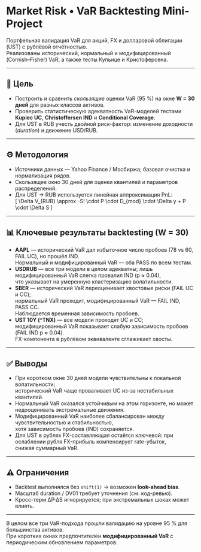 # Market Risk • VaR Backtesting Mini-Project

Портфельная валидация VaR для акций, FX и долларовой облигации (UST) с рублёвой отчётностью.  
Реализованы исторический, нормальный и модифицированный (Cornish–Fisher) VaR, а также тесты Купьице и Кристоферсена.

---

## 🎯 Цель
- Построить и сравнить *скользящие* оценки VaR (95 %) на окне **W = 30 дней** для разных классов активов.  
- Проверить статистическую адекватность VaR-моделей тестами **Kupiec UC**, **Christoffersen IND** и **Conditional Coverage**.  
- Для UST в RUB учесть двойной риск-фактор: изменение доходности (*duration*) и движение USD/RUB.

---

## ⚙️ Методология
- Источники данных — Yahoo Finance / Мосбиржа; базовая очистка и нормализация рядов.  
- Скользящее окно 30 дней для оценки квантилей и параметров распределений.  
- Для UST → RUB используется линейная аппроксимация PnL:  
  \[
  \Delta V_{RUB} \approx -S\! \cdot P \cdot D_{mod} \cdot \Delta y + P \cdot \Delta S
  \]

---

## 📊 Ключевые результаты backtesting (W = 30)
- **AAPL** — исторический VaR дал избыточное число пробоев (78 vs 60, FAIL UC), но прошёл IND.  
  Нормальный и модифицированный VaR — оба PASS по всем тестам.  
- **USDRUB** — все три модели в целом адекватны; лишь модифицированный VaR слегка провалил IND (p ≈ 0.04),  
  что указывает на умеренную кластеризацию волатильности.  
- **SBER** — исторический VaR переоценивает хвостовые риски (FAIL UC и CC);  
  нормальный VaR проходит, модифицированный VaR — FAIL IND, PASS CC.  
  Наблюдается временная зависимость пробоев.  
- **UST 10Y (^TNX)** — все модели проходят UC и CC;  
  модифицированный VaR показывает слабую зависимость пробоев (FAIL IND p ≈ 0.04).  
  FX-компонента в рублёвом эквиваленте сглаживает хвосты.

---

## ✅ Выводы
- При коротком окне 30 дней модели чувствительны к локальной волатильности;  
  исторический VaR чаще проваливает UC из-за нестабильных квантилей.  
- Нормальный VaR оказался устойчивым на этом горизонте, но может недооценивать экстремальные движения.  
- Модифицированный VaR наиболее сбалансирован между чувствительностью и стабильностью,  
  хотя зависимость пробоев (IND) сохраняется.  
- Для UST в рублях FX-составляющая остаётся ключевой: при ослаблении рубля FX-прибыль компенсирует rate-убыток,  
  снижая суммарный VaR.

---

## ⚠️ Ограничения
- Backtest выполнялся без `shift(1)` → возможен **look-ahead bias**.  
- Масштаб duration / DV01 требует уточнения (см. код-ревью).  
- Кросс-терм ΔP·ΔS игнорируется; при экстремальных шоках может влиять.

---

В целом все три VaR-подхода прошли валидацию на уровне 95 % для большинства активов.  
При коротких окнах предпочтителен **модифицированный VaR** с периодическим обновлением параметров.
